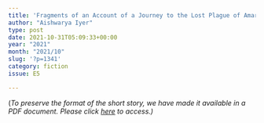 ```yaml
---
title: 'Fragments of an Account of a Journey to the Lost Plague of Amarpur '
author: "Aishwarya Iyer"
type: post
date: 2021-10-31T05:09:33+00:00
year: "2021"
month: "2021/10"
slug: '?p=1341'
category: fiction
issue: E5

---
```

(_To preserve the format of the short story, we have made it available in a PDF document._ __Please click_ [here][1] _to access.)__

 [1]: http://bombayliterarymagazine.com/wp-content/uploads/2021/11/Aishwarya-Iyer-Fragments.docx.pdf
